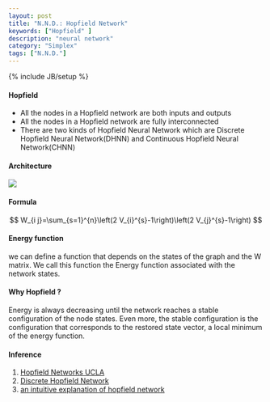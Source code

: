 ```yaml
---
layout: post
title: "N.N.D.: Hopfield Network"
keywords: ["Hopfield" ]
description: "neural network"
category: "Simplex"
tags: ["N.N.D."]
---
```

{% include JB/setup %}

#### Hopfield
+ All the nodes in a Hopfield network are both inputs and outputs
+ All the nodes in a Hopfield network are fully interconnected
+ There are two kinds of Hopfield Neural Network which are Discrete Hopfield Neural Network(DHNN) and Continuous Hopfield Neural Network(CHNN)


#### Architecture
<img src="{{IMAGE_PATH}}/AI-neural-network-design-hopfield.png" />

#### Formula

$$
W_{i j}=\sum_{s=1}^{n}\left(2 V_{i}^{s}-1\right)\left(2 V_{j}^{s}-1\right)
$$

#### Energy function
we can define a function that depends on the states of the graph and the W matrix. We call this function the
Energy function associated with the network states.

#### Why Hopfield ?
Energy is always decreasing until the network reaches a stable configuration of the node states. Even more, the
stable configuration is the configuration that corresponds to the restored state vector, a local minimum of the 
energy function.


#### Inference

1. [Hopfield Networks UCLA](http://web.cs.ucla.edu/~rosen/161/notes/hopfield.html)
2. [Discrete Hopfield Network](http://neupy.com/2015/09/20/discrete_hopfield_network.html)
3. [an intuitive explanation of hopfield network](https://www.quora.com/What-is-an-intuitive-explanation-of-what-a-Hopfield-network-is)

